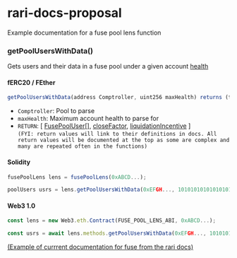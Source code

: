 # rari-docs-proposal
Example documentation for a fuse pool lens function

### getPoolUsersWithData()
Gets users and their data in a fuse pool under a given account [health](docs.rari.capital/fuse#FusePoolUser) 
#### fERC20 / FEther
```js
getPoolUsersWithData(address Comptroller, uint256 maxHealth) returns (tuple[], uint256, uint256)
```
- `Comptroller`: Pool to parse <br />
- `maxHealth`: Maximum account health to parse for <br />
- `RETURN`: [ [FusePoolUser[]](docs.rari.capital/fuse#FusePoolUser), [closeFactor](docs.rari.capital/fuse#FusePoolUser), [liquidationIncentive](docs.rari.capital/fuse#FusePoolUser) ] <br />
`(FYI: return values will link to their definitions in docs. All return values will be documented at the top as some are complex and many are repeated often in the functions)`

#### Solidity
```js
fusePoolLens lens = fusePoolLens(0xABCD...);

poolUsers usrs = lens.getPoolUsersWithData(0xEFGH..., 101010101010101010);
```
#### Web3 1.0
```js	
const lens = new Web3.eth.Contract(FUSE_POOL_LENS_ABI, 0xABCD...);

const usrs = await lens.methods.getPoolUsersWithData(0xEFGH..., 101010101010101010);
```
[(Example of currrent documentation for fuse from the rari docs)](Screen%20Shot%202021-06-17%20at%205.43.53%20PM.png)
